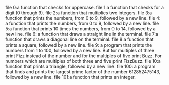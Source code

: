 file 0:a function that checks for uppercase.
file 1:a function that checks for a digit (0 through 9).
file 2:a function that multiplies two integers.
file 3:a function that prints the numbers, from 0 to 9, followed by a new line.
file 4: a function that prints the numbers, from 0 to 9, followed by a new line.
file 5:a function that prints 10 times the numbers, from 0 to 14, followed by a new line.
file 6: a function that draws a straight line in the terminal.
file 7:a function that draws a diagonal line on the terminal.
file 8:a function that prints a square, followed by a new line.
file 9: a program that prints the numbers from 1 to 100, followed by a new line. But for multiples of three print Fizz instead of the number and for the multiples of five print Buzz. For numbers which are multiples of both three and five print FizzBuzz.
file 10:a function that prints a triangle, followed by a new line.
file 100: a program that finds and prints the largest prime factor of the number 612852475143, followed by a new line.
file 101:a function that prints an integer.